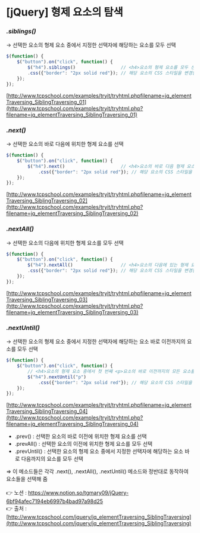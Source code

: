 # [jQuery] 형제 요소의 탐색

### *.siblings()*

→ 선택한 요소의 형제 요소 중에서 지정한 선택자에 해당하는 요소를 모두 선택

```jsx
$(function() {
    $("button").on("click", function() {
        $("h4").siblings()                 // <h4>요소의 형제 요소를 모두 선택함.
        .css({"border": "2px solid red"}); // 해당 요소의 CSS 스타일을 변경함.
    });
});
```

[http://www.tcpschool.com/examples/tryit/tryhtml.phpfilename=jq_elementTraversing_SiblingTraversing_01](http://www.tcpschool.com/examples/tryit/tryhtml.php?filename=jq_elementTraversing_SiblingTraversing_01)
<br>

### *.next()*

→ 선택한 요소의 바로 다음에 위치한 형제 요소를 선택

```jsx
$(function() {
    $("button").on("click", function() {
        $("h4").next()                     // <h4>요소의 바로 다음 형제 요소를 선택함.
            .css({"border": "2px solid red"}); // 해당 요소의 CSS 스타일을 변경함.
    }); 
});
```

[http://www.tcpschool.com/examples/tryit/tryhtml.phpfilename=jq_elementTraversing_SiblingTraversing_02](http://www.tcpschool.com/examples/tryit/tryhtml.php?filename=jq_elementTraversing_SiblingTraversing_02)
<br>

### *.nextAll()*

→ 선택한 요소의 다음에 위치한 형제 요소를 모두 선택

```jsx
$(function() {
    $("button").on("click", function() {
        $("h4").nextAll()                  // <h4>요소의 다음에 있는 형제 요소를 모두 선택함.
        .css({"border": "2px solid red"}); // 해당 요소의 CSS 스타일을 변경함.
    });
});
```

[http://www.tcpschool.com/examples/tryit/tryhtml.phpfilename=jq_elementTraversing_SiblingTraversing_03](http://www.tcpschool.com/examples/tryit/tryhtml.php?filename=jq_elementTraversing_SiblingTraversing_03)
<br>

### *.nextUntil()*

→ 선택한 요소의 형제 요소 중에서 지정한 선택자에 해당하는 요소 바로 이전까지의 요소를 모두 선택

```jsx
$(function() {
    $("button").on("click", function() {
        // <h4>요소의 형제 요소 중에서 첫 번째 <p>요소의 바로 이전까지의 모든 요소를 선택함.
        $("h4").nextUntil("p")
            .css({"border": "2px solid red"}); // 해당 요소의 CSS 스타일을 변경함.
    });
});
```

[http://www.tcpschool.com/examples/tryit/tryhtml.phpfilename=jq_elementTraversing_SiblingTraversing_04](http://www.tcpschool.com/examples/tryit/tryhtml.php?filename=jq_elementTraversing_SiblingTraversing_04)
<br>

- .prev() : 선택한 요소의 바로 이전에 위치한 형제 요소를 선택
- .prevAll() : 선택한 요소의 이전에 위치한 형제 요소를 모두 선택
- .prevUntil() : 선택한 요소의 형제 요소 중에서 지정한 선택자에 해당하는 요소 바로 다음까지의 요소를 모두 선택

⇒ 이 메소드들은 각각 .next(), .nextAll(), .nextUntil() 메소드와 정반대로 동작하여 요소들을 선택해 줌
<br><br>
👉 노션 : https://www.notion.so/tgmary09/jQuery-6bf94afec7194eb6997b4bad97a98d25
<br>
👉 출처 : [http://www.tcpschool.com/jquery/jq_elementTraversing_SiblingTraversing](http://www.tcpschool.com/jquery/jq_elementTraversing_SiblingTraversing)
